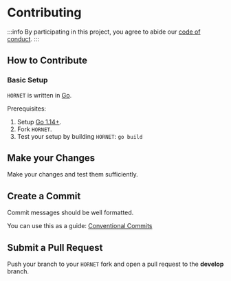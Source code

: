 # Contributing

:::info
By participating in this project, you agree to abide our [code of conduct](/CODE_OF_CONDUCT.md).
:::

## How to Contribute

### Basic Setup

`HORNET` is written in [Go](https://golang.org/).

Prerequisites:

1. Setup [Go 1.14+](https://golang.org/doc/install).
2. Fork `HORNET`.
3. Test your setup by building `HORNET`:
   `go build`

## Make your Changes

Make your changes and test them sufficiently.

## Create a Commit

Commit messages should be well formatted.

You can use this as a guide:
[Conventional Commits](https://www.conventionalcommits.org)

## Submit a Pull Request

Push your branch to your `HORNET` fork and open a pull request to the **develop** branch.
